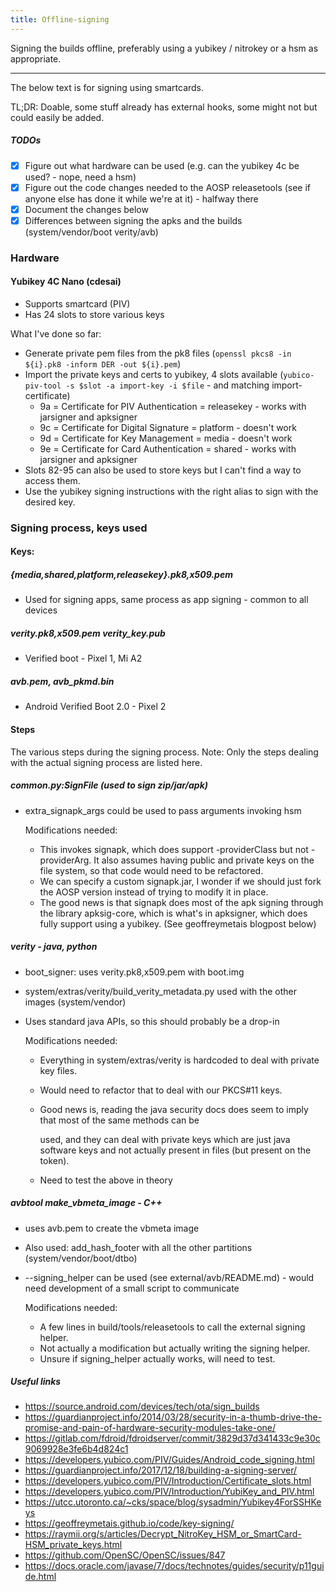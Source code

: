 ```yaml
---
title: Offline-signing
---
```

Signing the builds offline, preferably using a yubikey / nitrokey or a hsm as appropriate.

----------------------------------------------------------------------------------------------------------------------------------------------------------------

The below text is for signing using smartcards.

TL;DR: Doable, some stuff already has external hooks, some might not but could easily be added.

##### TODOs
- [x] Figure out what hardware can be used (e.g. can the yubikey 4c be used? - nope, need a hsm)
- [x] Figure out the code changes needed to the AOSP releasetools (see if anyone else has done it while we're at it) - halfway there
- [x] Document the changes below
- [x] Differences between signing the apks and the builds (system/vendor/boot verity/avb)

### Hardware
#### Yubikey 4C Nano (cdesai)
* Supports smartcard (PIV)
* Has 24 slots to store various keys

What I've done so far:
* Generate private pem files from the pk8 files (`openssl pkcs8 -in ${i}.pk8 -inform DER -out ${i}.pem`)
* Import the private keys and certs to yubikey, 4 slots available (`yubico-piv-tool -s $slot -a import-key -i $file` - and matching import-certificate) 
  - 9a = Certificate for PIV Authentication = releasekey - works with jarsigner and apksigner
  - 9c = Certificate for Digital Signature = platform - doesn't work
  - 9d = Certificate for Key Management = media - doesn't work
  - 9e = Certificate for Card Authentication = shared - works with jarsigner and apksigner
* Slots 82-95 can also be used to store keys but I can't find a way to access them.
* Use the yubikey signing instructions with the right alias to sign with the desired key. 

### Signing process, keys used
#### Keys:
##### {media,shared,platform,releasekey}.pk8,x509.pem
* Used for signing apps, same process as app signing - common to all devices
##### verity.pk8,x509.pem verity_key.pub
* Verified boot - Pixel 1, Mi A2
##### avb.pem, avb_pkmd.bin
* Android Verified Boot 2.0 - Pixel 2

#### Steps
The various steps during the signing process.
Note: Only the steps dealing with the actual signing process are listed here.
##### common.py:SignFile (used to sign zip/jar/apk)
* extra_signapk_args could be used to pass arguments invoking hsm

  Modifications needed:
  * This invokes signapk, which does support -providerClass but not -providerArg. It also assumes having public and private keys on the file system, so that code would need to be refactored.
  * We can specify a custom signapk.jar, I wonder if we should just fork the AOSP version instead of trying to modify it in place.
  * The good news is that signapk does most of the apk signing through the library apksig-core, which is what's in apksigner, which does fully support using a yubikey. (See geoffreymetais blogpost below)
##### verity - java, python
* boot_signer: uses verity.pk8,x509.pem with boot.img
* system/extras/verity/build_verity_metadata.py used with the other images (system/vendor)
* Uses standard java APIs, so this should probably be a drop-in

  Modifications needed:
  * Everything in system/extras/verity is hardcoded to deal with private key files.
  * Would need to refactor that to deal with our PKCS#11 keys.
  * Good news is, reading the java security docs does seem to imply that most of the same methods can be

    used, and they can deal with private keys which are just java software keys and not actually present in files (but present on the token).
  * Need to test the above in theory

##### avbtool make_vbmeta_image - C++
* uses avb.pem to create the vbmeta image
* Also used: add_hash_footer with all the other partitions (system/vendor/boot/dtbo)
* --signing_helper can be used (see external/avb/README.md) - would need development of a small script to communicate

  Modifications needed:
  * A few lines in build/tools/releasetools to call the external signing helper.
  * Not actually a modification but actually writing the signing helper.
  * Unsure if signing_helper actually works, will need to test.

##### Useful links
* https://source.android.com/devices/tech/ota/sign_builds
* https://guardianproject.info/2014/03/28/security-in-a-thumb-drive-the-promise-and-pain-of-hardware-security-modules-take-one/
* https://gitlab.com/fdroid/fdroidserver/commit/3829d37d341433c9e30c9069928e3fe6b4d824c1
* https://developers.yubico.com/PIV/Guides/Android_code_signing.html
* https://guardianproject.info/2017/12/18/building-a-signing-server/
* https://developers.yubico.com/PIV/Introduction/Certificate_slots.html
* https://developers.yubico.com/PIV/Introduction/YubiKey_and_PIV.html
* https://utcc.utoronto.ca/~cks/space/blog/sysadmin/Yubikey4ForSSHKeys
* https://geoffreymetais.github.io/code/key-signing/
* https://raymii.org/s/articles/Decrypt_NitroKey_HSM_or_SmartCard-HSM_private_keys.html
* https://github.com/OpenSC/OpenSC/issues/847
* https://docs.oracle.com/javase/7/docs/technotes/guides/security/p11guide.html